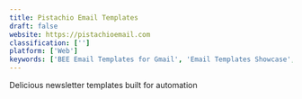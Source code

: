 ```yaml
---
title: Pistachio Email Templates
draft: false 
website: https://pistachioemail.com
classification: ['']
platform: ['Web']
keywords: ['BEE Email Templates for Gmail', 'Email Templates Showcase', 'Foundation for Emails 2', 'Good Email Copy', 'Great Email Copy', 'HTML Email', 'KraftNow', 'MJML', 'Networking Emails', 'OpenSource Email Template', 'Paperplane', 'Passport by Mailjet', 'Postcards', 'Revue', 'Startup Emails', 'Stripo', 'Tabler Email UI Kit', 'Templates by Email Monster', 'Templates by EmailOctopus', 'Templates for Gmail', 'Topol.io']
---
```

Delicious newsletter templates built for automation